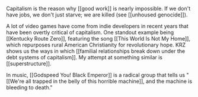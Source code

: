 Capitalism is the reason why [[good work]] is nearly impossible. If we don't have jobs, we don't just starve; we are killed (see [[unhoused genocide]]).

A lot of video games have come from indie developers in recent years that have been overtly critical of capitalism. One standout example being [[Kentucky Route Zero]], featuring the song [[This World Is Not My Home]], which repurposes rural American Christianity for revolutionary hope. KRZ shows us the ways in which [[familial relationships break down under the debt systems of capitalism]]. My attempt at something similar is [[superstructure]].

In music, [[Godspeed You! Black Emperor]] is a radical group that tells us "[[We're all trapped in the belly of this horrible machine]], and the machine is bleeding to death."





